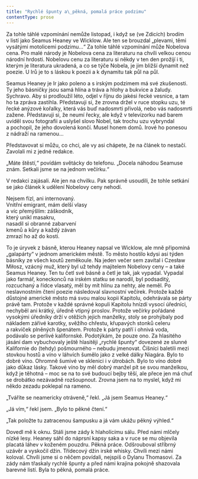```yaml
---
title: "Rychlé špunty a\_pěkná, pomalá práce podzimu"
contentType: prose
---
```


  

Za tohle táhlé vzpomínání nemůže listopad, i když se (ve Zdicích) brodím v listí jako Seamus Heaney ve Wicklow. Ale ten se brouzdal „plevami, těmi vysátými motolicemi podzimu…“ Za tohle táhlé vzpomínání může Nobelova cena. Pro malé národy je Nobelova cena za literaturu na chvíli velkou cenou národní hrdosti. Nobelovu cenu za literaturu si někdy v ten den prožijí i ti, kterým je literatura ukradená, a co se týče Nobela, je jim bližší dynamit než poezie. U Irů je to s láskou k poezii a k dynamitu tak půl na půl.

Seamus Heaney je Ir jako poleno a s irským podzimem má své zkušenosti. Ty jeho básničky jsou samá hlína a tráva a hlohy a buk­vice a žaludy. Sychravo. Aby si prodloužil léto, odjel v říjnu do jakési řecké vesnice, a tam ho ta zpráva zastihla. Představuji si, že zrovna držel v ruce stopku uzu, té řecké anýzové kořalky, která vás buď nadosmrti přivolá, nebo vás nadosmrti zažene. Představuji si, že neumí řecky, ale když v televizorku nad barem uviděl svou fotografii a uslyšel slovo Nobel, tak trochu uzu vybryndal a pochopil, že jeho dovolená končí. Musel honem domů. Irové ho ponesou z nádraží na ramenou…

Představovat si můžu, co chci, ale vy asi chápete, že na článek to nestačí. Zavolali mi z jedné redakce.

„Máte štěstí,“ povídám světácky do telefonu. „Docela náhodou Seamuse znám. Setkali jsme se na jednom večírku.“

V redakci zajásali. Ale jen na chvilku. Pak správně usoudili, že tohle setkání se jako článek k udělení Nobelovy ceny nehodí.

Nejsem fízl, ani internovaný.  
Vnitřní emigrant, mám delší vlasy  
a víc přemýšlím: záškodník,  
který unikl masakru,  
nasadil si obranné zabarvení  
kmenů a kůry a každý závan  
zmrazí ho až do kosti.

To je úryvek z básně, kterou Heaney napsal ve Wicklow, ale mně připomíná „galapárty“ v jednom americkém městě. To město hostilo kdysi asi týden básníky ze všech koutů zeměkoule. Na jeden večer sem zavítal i Czesław Miłosz, vzácný muž, který byl už tehdy majitelem Nobelovy ceny – a také Seamus Heaney. Ten tu četl své básně a četl je tak, jak vypadal. Vypadal jako farmář, koneckonců na irském statku se narodil, byl podsaditý, rozcuchaný a řídce vlasatý, měl by mít hlínu za nehty, ale neměl. Po neslavnostním čtení poezie následoval slavnostní večírek. Protože každé důstojné americké město má svou malou kopii Kapitolu, odehrávala se párty právě tam. Protože v každé správné kopuli Kapitolu hnízdí vysocí úředníci, nechyběl ani krátký, úředně vtipný proslov. Protože večírky pořádané vysokými úředníky drží v otěžích jejich manželky, stoly se prohýbaly pod nákladem zářivé karotky, svěžího chřestu, křupavých stonků celeru a rakviček plněných špenátem. Protože k párty patří i ohnivá voda, podávalo se perlivé kalifornské. Podotýkám, že pouze ono. Za hlasitého jásání dam vybuchovaly ještě hlasitěji „rychlé špunty“ dovezené ze slunné Kalifornie do (tehdy) pošmourného – nebudu jmenovat. Číšníci baletili mezi stovkou hostů a víno v láhvích šumělo jako z velké dálky Niagára. Bylo to dobré víno. Ohromně šumivé ve sklenici i v útrobách. Bylo to víno dobré jako důkaz lásky. Takové víno by měl dobrý manžel pít se svou manželkou, když je těhotná – moc se na to své budoucí bejby těší, ale přece jen má chuť se drobátko nezávadně rozšoupnout. Zrovna jsem na to myslel, když mi někdo zezadu poklepal na rameno.

„Tváříte se neamericky otráveně,“ řekl. „Já jsem Seamus Heaney.“

„Já vím,“ řekl jsem. „Bylo to pěkné čtení.“

„Tak položte tu zatracenou šampusku a já vám ukážu pěkný výhled.“

Dovedl mě k oknu. Stáli jsme zády k hlaholícímu sálu. Před námi mlčely nízké lesy. Heaney sáhl do náprsní kapsy saka a v ruce se mu objevila placatá láhev v koženém pouzdru. Pěkná práce. Odšrouboval stříbrný uzávěr a vyskočil džin. Třídecový džin irské whisky. Chvíli mezi námi koloval. Chvíli jsme si o něčem povídali, nejspíš o Dylanu Thomasovi. Za zády nám třaskaly rychlé špunty a před námi krajina pokojně shazovala barevné listí. Byla to pěkná, pomalá práce.
